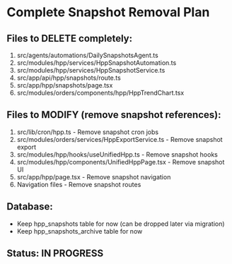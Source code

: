 # Complete Snapshot Removal Plan

## Files to DELETE completely:
1. src/agents/automations/DailySnapshotsAgent.ts
2. src/modules/hpp/services/HppSnapshotAutomation.ts
3. src/modules/hpp/services/HppSnapshotService.ts
4. src/app/api/hpp/snapshots/route.ts
5. src/app/hpp/snapshots/page.tsx
6. src/modules/orders/components/hpp/HppTrendChart.tsx

## Files to MODIFY (remove snapshot references):
1. src/lib/cron/hpp.ts - Remove snapshot cron jobs
2. src/modules/orders/services/HppExportService.ts - Remove snapshot export
3. src/modules/hpp/hooks/useUnifiedHpp.ts - Remove snapshot hooks
4. src/modules/hpp/components/UnifiedHppPage.tsx - Remove snapshot UI
5. src/app/hpp/page.tsx - Remove snapshot navigation
6. Navigation files - Remove snapshot routes

## Database:
- Keep hpp_snapshots table for now (can be dropped later via migration)
- Keep hpp_snapshots_archive table for now

## Status: IN PROGRESS
